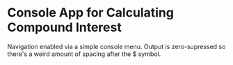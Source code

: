 # Console App for Calculating Compound Interest  

Navigation enabled via a simple console menu. Output is zero-supressed so there's a weird amount of spacing after the $ symbol.
